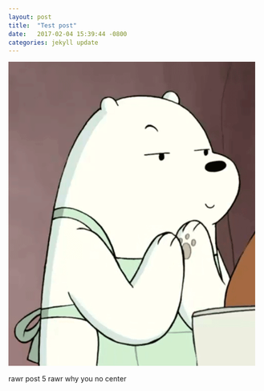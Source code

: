 ```yaml
---
layout: post
title:  "Test post"
date:   2017-02-04 15:39:44 -0800
categories: jekyll update
---
```

<img src="/assets/icebear.gif" >

rawr post 5 rawr why you no center
